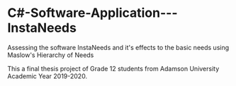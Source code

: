 # C#-Software-Application---InstaNeeds
Assessing the software InstaNeeds and it's effects to the basic needs using Maslow's Hierarchy of Needs 

This a final thesis project of Grade 12 students from Adamson University Academic Year 2019-2020. 


